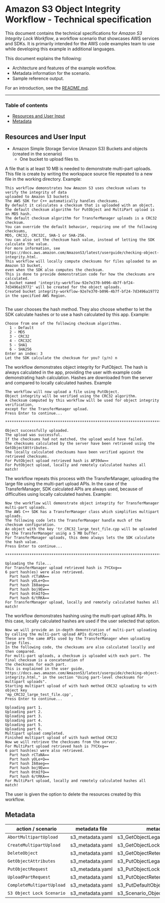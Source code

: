 # Amazon S3 Object Integrity Workflow - Technical specification

This document contains the technical specifications for _Amazon S3 Integrity Lock Workflow_,
a workflow scenario that showcases AWS services and SDKs. It is primarily intended for the AWS code
examples team to use while developing this example in additional languages.

This document explains the following:

- Architecture and features of the example workflow.
- Metadata information for the scenario.
- Sample reference output.

For an introduction, see the [README.md](README.md).

---

### Table of contents

- [Resources and User Input](#resources-and-user-input)
- [Metadata](#metadata)

## Resources and User Input

- Amazon Simple Storage Service (Amazon S3) Buckets and objects (created in the scenario)
  - One bucket to upload files to.

A file that is at least 10 MB is needed to demonstrate multi-part uploads.
This file is create by writing the workspace source file repeated to a new
file in the working directory.
Example:
```
This workflow demonstrates how Amazon S3 uses checksum values to verify the integrity of data
uploaded to Amazon S3 buckets
The AWS SDK for C++ automatically handles checksums.
By default it calculates a checksum that is uploaded with an object.
The default checksum algorithm for PutObject and MultiPart upload is an MD5 hash.
The default checksum algorithm for TransferManager uploads is a CRC32 checksum.
You can override the default behavior, requiring one of the following checksums,
MD5, CRC32, CRC32C, SHA-1 or SHA-256.
You can also set the checksum hash value, instead of letting the SDK calculate the value.
For more information, see https://docs.aws.amazon.com/AmazonS3/latest/userguide/checking-object-integrity.html.
This workflow will locally compute checksums for files uploaded to an Amazon S3 bucket,
even when the SDK also computes the checksum.
This is done to provide demonstration code for how the checksums are calculated.
A bucket named 'integrity-workflow-92e7e370-b096-4b7f-bf24-7d3496a19772' will be created for the object uploads.
Created bucket integrity-workflow-92e7e370-b096-4b7f-bf24-7d3496a19772 in the specified AWS Region.


```
The user chooses the hash method. They also choose whether to let the SDK calculate hashes
or to use a hash calculated by this app.
Example:

```
Choose from one of the following checksum algorithms.
  1 - Default
  2 - MD5
  3 - CRC32
  4 - CRC32C
  5 - SHA1
  6 - SHA256
Enter an index: 3
Let the SDK calculate the checksum for you? (y/n) n
```

The workflow demonstrates object integrity for PutObject. The hash
is always calculated in the app, providing the user with example code
demonstrating hash calculation. Hashes are downloaded from the server
and compared to locally calculated hashes.
Example
```
The workflow will now upload a file using PutObject.
Object integrity will be verified using the CRC32 algorithm.
A checksum computed by this workflow will be used for object integrity verification,
except for the TransferManager upload.
Press Enter to continue...

***************************************************************************************

Object successfully uploaded.
The upload was successful.
If the checksums had not matched, the upload would have failed.
The checksums calculated by the server have been retrieved using the GetObjectAttributes.
The locally calculated checksums have been verified against the retrieved checksums.
For PutObject upload retrieved hash is AP39dw==
For PutObject upload, locally and remotely calculated hashes all match!
```
The workflow repeats this process with the TransferManager, uploading the 
large file using the multi-part upload APIs. In the case of the TransferManager,
SDK calculated APIs are always used, because of difficulties using locally calculated
hashes.
Example:

```
Now the workflow will demonstrate object integrity for TransferManager multi-part uploads.
The AWS C++ SDK has a TransferManager class which simplifies multipart uploads.
The following code lets the TransferManager handle much of the checksum configuration.
An object with the key 'tr_CRC32_large_test_file.cpp will be uploaded by the TransferManager using a 5 MB buffer.
For TransferManager uploads, this demo always lets the SDK calculate the hash value.
Press Enter to continue...

***************************************************************************************

Uploading the file...
For TransferManager upload retrieved hash is 7YCXxg==
6 part hash(es) were also retrieved.
  Part hash rCTaNA==
  Part hash yOLe+Q==
  Part hash I60aeg==
  Part hash boj9Ew==
  Part hash 0tmIfQ==
  Part hash 6/tRKA==
For TransferManager upload, locally and remotely calculated hashes all match!
```

The workflow demonstrates hashing using the multi-part upload APIs. In this case,
locally calculated hashes are used if the user selected that option.

```
Now we will provide an in-depth demonstration of multi-part uploading by calling the multi-part upload APIs directly.
These are the same APIs used by the TransferManager when uploading large files.
In the following code, the checksums are also calculated locally and then compared.
For multi-part uploads, a checksum is uploaded with each part. The final checksum is a concatenation of
the checksums for each part.
This is explained in the user guide, https://docs.aws.amazon.com/AmazonS3/latest/userguide/checking-object-integrity.html," in the section "Using part-level checksums for multipart uploads".
Starting multipart upload of with hash method CRC32 uploading to with object key
'mp_CRC32_large_test_file.cpp',
Press Enter to continue...

Uploading part 1.
Uploading part 2.
Uploading part 3.
Uploading part 4.
Uploading part 5.
Uploading part 6.
Multipart upload completed.
Finished multipart upload of with hash method CRC32
Now we will retrieve the checksums from the server.
For MultiPart upload retrieved hash is 7YCXxg==
6 part hash(es) were also retrieved.
  Part hash rCTaNA==
  Part hash yOLe+Q==
  Part hash I60aeg==
  Part hash boj9Ew==
  Part hash 0tmIfQ==
  Part hash 6/tRKA==
For MultiPart upload, locally and remotely calculated hashes all match!
```

The user is given the option to delete the resources created by this workflow.

## Metadata

| action / scenario            | metadata file    | metadata key                      |
|------------------------------|------------------| --------------------------------- |
| `AbortMultipartUpload`         | s3_metadata.yaml | s3_GetObjectLegalHoldConfiguration   |
| `CreateMultipartUpload` | s3_metadata.yaml | s3_GetObjectLockConfiguration   |
| `DeleteObject`         | s3_metadata.yaml | s3_GetObjectRetention   |
| `GetObjectAttributes`         | s3_metadata.yaml | s3_PutObjectLegalHold   |
| `PutObjectRequest` | s3_metadata.yaml | s3_PutObjectLockConfiguration   |
| `UploadPartRequest`         | s3_metadata.yaml | s3_PutObjectRetention   |
| `CompleteMultipartUpload` | s3_metadata.yaml | s3_PutDefaultObjectLockConfiguration  |
| `S3 Object Lock Scenario`    | s3_metadata.yaml | s3_Scenario_ObjectLock   |

